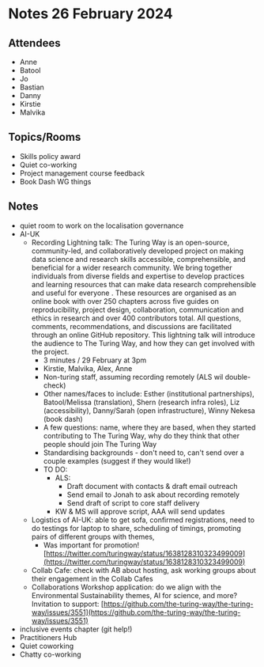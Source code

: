 # Notes 26 February 2024

## Attendees

* Anne
* Batool
* Jo
* Bastian
* Danny
* Kirstie
* Malvika

## Topics/Rooms

* Skills policy award
* Quiet co-working
* Project management course feedback
* Book Dash WG things

## Notes

* quiet room to work on the localisation governance
* AI-UK
    * Recording Lightning talk: The Turing Way is an open-source, community-led, and collaboratively developed project on making data science and research skills accessible, comprehensible, and beneficial for a wider research community. We bring together individuals from diverse fields and expertise to develop practices and learning resources that can make data research comprehensible and useful for everyone . These resources are organised as an online book with over 250 chapters across five guides on reproducibility, project design, collaboration, communication and ethics in research and over 400 contributors total. All questions, comments, recommendations, and discussions are facilitated through an online GitHub repository. This lightning talk will introduce the audience to The Turing Way, and how they can get involved with the project.
        * 3 minutes / 29 February at 3pm
        * Kirstie, Malvika, Alex, Anne
        * Non-turing staff, assuming recording remotely (ALS wil double-check)
        * Other names/faces to include: Esther (institutional partnerships), Batool/Melissa (translation), Shern (research infra roles), Liz (accessibility), Danny/Sarah (open infrastructure), Winny Nekesa (book dash)
        * A few questions: name, where they are based, when they started contributing to The Turing Way, why do they think that other people should join The Turing Way
        * Standardising backgrounds - don't need to, can't send over a couple examples (suggest if they would like!)
        * TO DO:
            * ALS:
                * Draft document with contacts \& draft email outreach
                * Send email to Jonah to ask about recording remotely
                * Send draft of script to core staff delivery
            * KW \& MS will approve script, AAA will send updates
    * Logistics of AI-UK: able to get sofa, confirmed registrations, need to do testings for laptop to share, scheduling of timings, promoting pairs of different groups with themes,
        * Was important for promotion! [https://twitter.com/turingway/status/1638128310323499009](https://twitter.com/turingway/status/1638128310323499009)
    * Collab Cafe: check with AB about hosting, ask working groups about their engagement in the Collab Cafes
    * Collaborations Workshop application: do we align with the Environmental Sustainability themes, AI for science, and more? Invitation to support: [https://github.com/the-turing-way/the-turing-way/issues/3551](https://github.com/the-turing-way/the-turing-way/issues/3551)
* inclusive events chapter (git help!)
* Practitioners Hub
* Quiet coworking
* Chatty co-working
